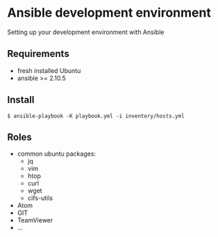 # Ansible development environment

Setting up your development environment with Ansible

## Requirements
- fresh installed Ubuntu
- ansible >= 2.10.5

## Install
`` $ ansible-playbook -K playbook.yml -i inventory/hosts.yml  ``

## Roles
- common ubuntu packages:
   - jq
   - vim
   - htop
   - curl
   - wget
   - cifs-utils
- Atom
- GIT
- TeamViewer
- ...
